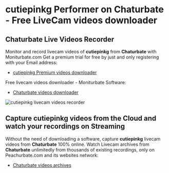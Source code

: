 # cutiepinkg Performer on Chaturbate - Free LiveCam videos downloader

## Chaturbate Live Videos Recorder

Monitor and record livecam videos of **cutiepinkg** from **Chaturbate** with Moniturbate.com
Get a premium trial for free by just and only registering with your Email address:
* [cutiepinkg Premium videos downloader](https://moniturbate.com/request-demo-licence-key.html)

Free livecam videos downloader - Moniturbate Software:
* [Chaturbate videos downloader](https://moniturbate.com/moniturbate-download-software.html)

![cutiepinkg livecam videos recorder](https://peachurnet.com/templates/moniturbate-software.png)


## Capture cutiepinkg videos from the Cloud and watch your recordings on Streaming

Without the need of downloading a software, capture **cutiepinkg** livecam videos from **Chaturbate** 100% online.
Watch Livecam archives from **Chaturbate** unlimitedly from thousands of existing recordings, only on Peachurbate.com and its websites network:
* [Chaturbate videos archives](https://peachurnet.com/)